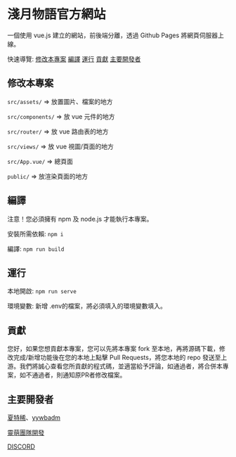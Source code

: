 # 淺月物語官方網站
一個使用 vue.js 建立的網站，前後端分離，透過 Github Pages 將網頁伺服器上線。

快速導覽: [修改本專案](#修改本專案) [編譯](#編譯) [運行](#運行) [貢獻](#貢獻) [主要開發者](#主要開發者)

## 修改本專案
```src/assets/``` => 放置圖片、檔案的地方

```src/components/``` => 放 vue 元件的地方

```src/router/``` => 放 vue 路由表的地方

```src/views/``` => 放 vue 視圖/頁面的地方

```src/App.vue/``` => 總頁面

```public/``` => 放渲染頁面的地方

## 編譯

注意！您必須擁有 npm 及  node.js 才能執行本專案。

安裝所需依賴: ```npm i```

編譯: ```npm run build```

## 運行
本地開啟: ```npm run serve```

環境變數: 新增 .env的檔案，將必須填入的環境變數填入。

## 貢獻
您好，如果您想貢獻本專案，您可以先將本專案 fork 至本地，再將源碼下載，修改完成/新增功能後在您的本地上點擊 Pull Requests，將您本地的 repo 發送至上游。我們將誠心查看您所貢獻的程式碼，並適當給予評論，如通過者，將合併本專案，如不通過者，則通知原PR者修改檔案。

## 主要開發者

[夏特稀](https://github.com/mmm25002500)、[yywbadm](https://github.com/yywbadm)

[靈萌團隊開發](https://team.tershi.com)

[DISCORD](https://discord.gg/2FtxrKGHPd)
